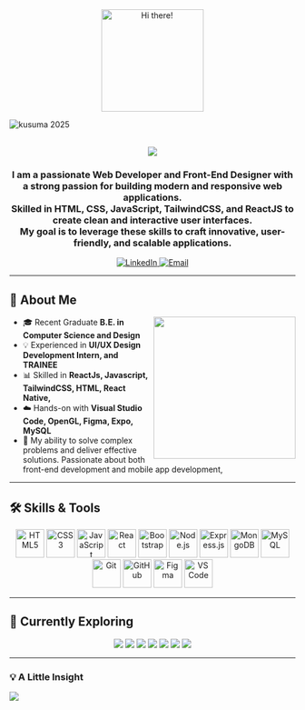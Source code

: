 <!-- Profile Header -->
<div align="center">
  <img height="180" src="https://user-images.githubusercontent.com/74038190/221352989-518609ab-b4d1-459e-929f-a08cd2bd9b3c.gif" alt="Hi there!" />
    <p align="left"> <img src="https://komarev.com/ghpvc/?username=lakshman-1003&label=Profile%20views&color=0e75b6&style=flat" alt="kusuma 2025" /> </p>
  <br />
   <img src="https://readme-typing-svg.herokuapp.com?font=Fira+Code&duration=3000&pause=500&center=true&vCenter=true&width=600&lines=Hi+%F0%9F%91%8B%2C+I'm+Kusuma+H;A+Passionate+Web+Developer+%7C+Front-End+Designer" />
</div>

<h3 align="center">
  I am a passionate Web Developer and Front-End Designer with a strong passion for building modern and responsive web applications.<br>
  Skilled in HTML, CSS, JavaScript, TailwindCSS, and ReactJS to create clean and interactive user interfaces.<br>
  My goal is to leverage these skills to craft innovative, user-friendly, and scalable applications.
</h3>

<p align="center">
  <a href="https://www.linkedin.com/in/kusuma-h-613560222/" target="_blank">
    <img src="https://img.shields.io/badge/LinkedIn-0077B5?style=for-the-badge&logo=linkedin&logoColor=white" alt="LinkedIn" />
  </a>
  <a href="mailto:kusumarathna666@gmail.com">
    <img src="https://img.shields.io/badge/Email-D14836?style=for-the-badge&logo=gmail&logoColor=white" alt="Email" />
  </a>
</p>

---

## 📌 About Me

<img align="right" src="https://media4.giphy.com/media/v1.Y2lkPTc5MGI3NjExaHczaDZ4OTlyemliOGFsYnRsMDJxaGowNW90cXliaTBua3duYWl3ZSZlcD12MV9pbnRlcm5hbF9naWZfYnlfaWQmY3Q9Zw/UtnxCnjWAOL1J6TNUR/giphy.gif" width="250" />

- 🎓 Recent Graduate **B.E. in Computer Science and Design**  
- 💡 Experienced in **UI/UX Design Development Intern, and TRAINEE**   
- 📊 Skilled in **ReactJs, Javascript, TailwindCSS, HTML, React Native,**  
- ☁️ Hands-on with **Visual Studio Code, OpenGL, Figma, Expo, MySQL**  
- 🧠 My ability to solve complex problems and deliver effective solutions. Passionate about both front-end development and mobile app development, 

---

## 🛠 Skills & Tools

<p align="center"> <img src="https://cdn.jsdelivr.net/gh/devicons/devicon/icons/html5/html5-original.svg" width="50" alt="HTML5" /> 
<img src="https://cdn.jsdelivr.net/gh/devicons/devicon/icons/css3/css3-original.svg" width="50" alt="CSS3" /> 
<img src="https://cdn.jsdelivr.net/gh/devicons/devicon/icons/javascript/javascript-original.svg" width="50" alt="JavaScript" /> 
<img src="https://cdn.jsdelivr.net/gh/devicons/devicon/icons/react/react-original.svg" width="50" alt="React" /> 
<img src="https://cdn.jsdelivr.net/gh/devicons/devicon/icons/bootstrap/bootstrap-original.svg" width="50" alt="Bootstrap" /> 
<img src="https://cdn.jsdelivr.net/gh/devicons/devicon/icons/nodejs/nodejs-original.svg" width="50" alt="Node.js" /> 
<img src="https://cdn.jsdelivr.net/gh/devicons/devicon/icons/express/express-original.svg" width="50" alt="Express.js" /> 
<img src="https://cdn.jsdelivr.net/gh/devicons/devicon/icons/mongodb/mongodb-original.svg" width="50" alt="MongoDB" /> <img src="https://cdn.jsdelivr.net/gh/devicons/devicon/icons/mysql/mysql-original.svg" width="50" alt="MySQL" /> 
<img src="https://cdn.jsdelivr.net/gh/devicons/devicon/icons/git/git-original.svg" width="50" alt="Git" /> <img src="https://cdn.jsdelivr.net/gh/devicons/devicon/icons/github/github-original.svg" width="50" alt="GitHub" /> 
<img src="https://cdn.jsdelivr.net/gh/devicons/devicon/icons/figma/figma-original.svg" width="50" alt="Figma" /> 
<img src="https://cdn.jsdelivr.net/gh/devicons/devicon/icons/vscode/vscode-original.svg" width="50" alt="VS Code" /> 
</p>

---

## 🚀 Currently Exploring

<p align="center">
 <img src="https://img.shields.io/badge/Next.js-%23000000?style=for-the-badge&logo=nextdotjs&logoColor=white" /> 
 <img src="https://img.shields.io/badge/React%20Native-%2320232a?style=for-the-badge&logo=react&logoColor=%2361DAFB" /> 
 <img src="https://img.shields.io/badge/Progressive%20Web%20Apps-%2300C7B7?style=for-the-badge&logo=googlechrome&logoColor=white" /> 
 <img src="https://img.shields.io/badge/Firebase-%23FFCA28?style=for-the-badge&logo=firebase&logoColor=black" /> 
 <img src="https://img.shields.io/badge/TypeScript-%233178C6?style=for-the-badge&logo=typescript&logoColor=white" /> 
 <img src="https://img.shields.io/badge/GraphQL-%23E10098?style=for-the-badge&logo=graphql&logoColor=white" /> 
 <img src="https://img.shields.io/badge/UI%2FUX%20Design-%23FF6F61?style=for-the-badge&logo=figma&logoColor=white" /> </p>

---



### 💡 A Little Insight
<img src="https://readme-typing-svg.herokuapp.com?font=Fira+Code&duration=4000&pause=500&color=blue&center=true&vCenter=true&width=1000&lines=Turning+ideas+into+interactive+one%2C+one+line+of+code+at+a+time." />
